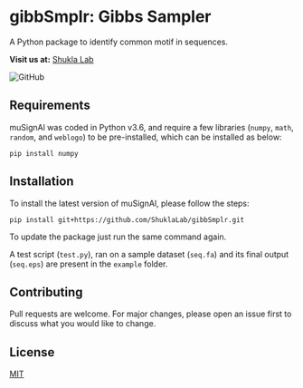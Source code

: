 # gibbSmplr: Gibbs Sampler
A Python package to identify common motif in sequences.

**Visit us at:** [Shukla Lab](https://shuklalab.github.io/)

![GitHub](https://img.shields.io/github/license/ShuklaLab/gibbSmplr)

## Requirements

muSignAl was coded in Python v3.6, and require a few libraries (`numpy`, `math`, `random`, and `weblogo`) to be pre-installed, which can be installed as below:

```
pip install numpy
```

## Installation

To install the latest version of muSignAl, please follow the steps:

```
pip install git+https://github.com/ShuklaLab/gibbSmplr.git
```

To update the package just run the same command again.

A test script (`test.py`), ran on a sample dataset (`seq.fa`) and its final output (`seq.eps`) are present in the `example` folder.

## Contributing
Pull requests are welcome. For major changes, please open an issue first to discuss what you would like to change.

## License
[MIT](https://choosealicense.com/licenses/mit/)
